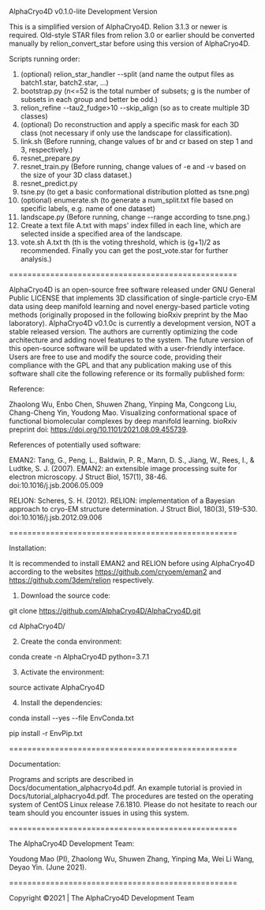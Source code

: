 AlphaCryo4D v0.1.0-lite Development Version

This is a simplified version of AlphaCryo4D. Relion 3.1.3 or newer is required. Old-style STAR files from relion 3.0 or earlier should be converted manually by relion_convert_star before using this version of AlphaCryo4D.

Scripts running order:  
1. (optional) relion_star_handler --split (and name the output files as batch1.star, batch2.star, ...)
2. bootstrap.py (n<=52 is the total number of subsets; g is the number of subsets in each group and better be odd.)
3. relion_refine --tau2_fudge>10 --skip_align (so as to create multiple 3D classes)
4. (optional) Do reconstruction and apply a specific mask for each 3D class (not necessary if only use the landscape for classification). 
5. link.sh (Before running, change values of br and cr based on step 1 and 3, respectively.)
6. resnet_prepare.py
7. resnet_train.py (Before running, change values of -e and -v based on the size of your 3D class dataset.)
8. resnet_predict.py
9. tsne.py (to get a basic conformational distribution plotted as tsne.png)
10. (optional) enumerate.sh (to generate a num_split.txt file based on specific labels, e.g. name of one dataset)
11. landscape.py (Before running, change --range according to tsne.png.)
12. Create a text file A.txt with maps' index filled in each line, which are selected inside a specified area of the landscape.
13. vote.sh A.txt th (th is the voting threshold, which is (g+1)/2 as recommended. Finally you can get the post_vote.star for further analysis.)

==================================================

AlphaCryo4D is an open-source free software released under GNU General Public LICENSE that implements 3D classification of single-particle cryo-EM data using deep manifold learning and novel energy-based particle voting methods (originally proposed in the following bioRxiv preprint by the Mao laboratory). AlphaCryo4D v0.1.0c is currently a development version, NOT a stable released version. The authors are currently optimizing the code architecture and adding novel features to the system. The future version of this open-source software will be updated with a user-friendly interface. Users are free to use and modify the source code, providing their compliance with the GPL and that any publication making use of this software shall cite the following reference or its formally published form:

Reference:

Zhaolong Wu, Enbo Chen, Shuwen Zhang, Yinping Ma, Congcong Liu, Chang-Cheng Yin, Youdong Mao. Visualizing conformational space of functional biomolecular complexes by deep manifold learning. bioRxiv preprint doi: https://doi.org/10.1101/2021.08.09.455739.

References of potentially used software:

EMAN2:
Tang, G., Peng, L., Baldwin, P. R., Mann, D. S., Jiang, W., Rees, I., & Ludtke, S. J. (2007). EMAN2: an extensible image processing suite for electron microscopy. J Struct Biol, 157(1), 38-46. doi:10.1016/j.jsb.2006.05.009

RELION:
Scheres, S. H. (2012). RELION: implementation of a Bayesian approach to cryo-EM structure determination. J Struct Biol, 180(3), 519-530. doi:10.1016/j.jsb.2012.09.006

==================================================

Installation:

It is recommended to install EMAN2 and RELION before using AlphaCryo4D according to the websites https://github.com/cryoem/eman2 and https://github.com/3dem/relion respectively.

1.  Download the source code: 

git clone https://github.com/AlphaCryo4D/AlphaCryo4D.git

cd AlphaCryo4D/

2.  Create the conda environment: 

conda create -n AlphaCryo4D python=3.7.1

3.  Activate the environment: 

source activate AlphaCryo4D

4.  Install the dependencies: 

conda install --yes --file EnvConda.txt 

pip install -r EnvPip.txt

==================================================

Documentation:

Programs and scripts are described in Docs/documentation_alphacryo4d.pdf. An example tutorial is provied in Docs/tutorial_alphacryo4d.pdf. The procedures are tested on the operating system of CentOS Linux release 7.6.1810. Please do not hesitate to reach our team should you encounter issues in using this system.

==================================================

The AlphaCryo4D Development Team:

Youdong Mao (PI), Zhaolong Wu, Shuwen Zhang, Yinping Ma, Wei Li Wang, Deyao Yin. (June 2021).

==================================================

Copyright ©2021 | The AlphaCryo4D Development Team
